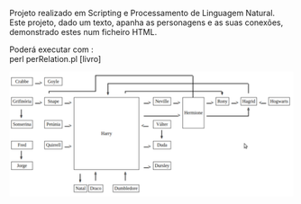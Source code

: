 Projeto realizado em Scripting e Processamento de Linguagem Natural.  
Este projeto, dado um texto, apanha as personagens e as suas conexões, demonstrado estes num ficheiro HTML.  

Poderá executar com :  
perl perRelation.pl [livro]

![alt text](https://github.com/Oluap18/SPLN/blob/master/TP1/grafo.png)